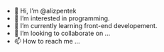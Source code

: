 - 👋 Hi, I’m @alizpentek
- 👀 I’m interested in programming.
- 🌱 I’m currently learning front-end developement.
- 💞️ I’m looking to collaborate on ...
- 📫 How to reach me ...

<!---
alizpentek/alizpentek is a ✨ special ✨ repository because its `README.md` (this file) appears on your GitHub profile.
You can click the Preview link to take a look at your changes.
--->
